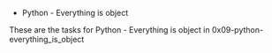 * Python - Everything is object

These are the tasks for Python - Everything is object in 0x09-python-everything_is_object
